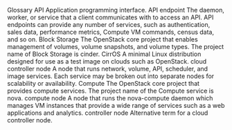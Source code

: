 Glossary
API
Application programming interface.
API endpoint
The daemon, worker, or service that a client communicates with to access an API. API endpoints
can provide any number of services, such as authentication, sales data, performance metrics,
Compute VM commands, census data, and so on.
Block Storage
The OpenStack core project that enables management of volumes, volume snapshots, and volume
types. The project name of Block Storage is cinder.
CirrOS
A minimal Linux distribution designed for use as a test image on clouds such as OpenStack.
cloud controller node
A node that runs network, volume, API, scheduler, and image services. Each service may be
broken out into separate nodes for scalability or availability.
Compute
The OpenStack core project that provides compute services. The project name of the Compute
service is nova.
compute node
A node that runs the nova-compute daemon which manages VM instances that provide a wide
range of services such as a web applications and analytics.
controller node
Alternative term for a cloud controller node.
